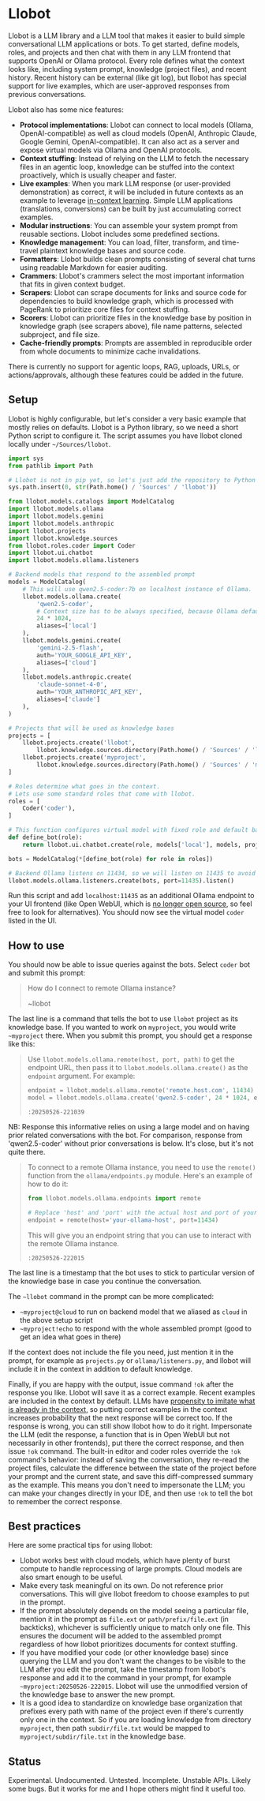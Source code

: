 # Llobot

Llobot is a LLM library and a LLM tool that makes it easier to build simple conversational LLM applications or bots. To get started, define models, roles, and projects and then chat with them in any LLM frontend that supports OpenAI or Ollama protocol. Every role defines what the context looks like, including system prompt, knowledge (project files), and recent history. Recent history can be external (like git log), but llobot has special support for live examples, which are user-approved responses from previous conversations.

Llobot also has some nice features:

- **Protocol implementations**: Llobot can connect to local models (Ollama, OpenAI-compatible) as well as cloud models (OpenAI, Anthropic Claude, Google Gemini, OpenAI-compatible). It can also act as a server and expose virtual models via Ollama and OpenAI protocols.
- **Context stuffing**: Instead of relying on the LLM to fetch the necessary files in an agentic loop, knowledge can be stuffed into the context proactively, which is usually cheaper and faster.
- **Live examples**: When you mark LLM response (or user-provided demonstration) as correct, it will be included in future contexts as an example to leverage [in-context learning](https://arxiv.org/abs/2005.14165). Simple LLM applications (translations, conversions) can be built by just accumulating correct examples.
- **Modular instructions**: You can assemble your system prompt from reusable sections. Llobot includes some predefined sections.
- **Knowledge management**: You can load, filter, transform, and time-travel plaintext knowledge bases and source code.
- **Formatters**: Llobot builds clean prompts consisting of several chat turns using readable Markdown for easier auditing.
- **Crammers**: Llobot's crammers select the most important information that fits in given context budget.
- **Scrapers**: Llobot can scrape documents for links and source code for dependencies to build knowledge graph, which is processed with PageRank to prioritize core files for context stuffing.
- **Scorers**: Llobot can prioritize files in the knowledge base by position in knowledge graph (see scrapers above), file name patterns, selected subproject, and file size.
- **Cache-friendly prompts**: Prompts are assembled in reproducible order from whole documents to minimize cache invalidations.

There is currently no support for agentic loops, RAG, uploads, URLs, or actions/approvals, although these features could be added in the future.

## Setup

Llobot is highly configurable, but let's consider a very basic example that mostly relies on defaults. Llobot is a Python library, so we need a short Python script to configure it. The script assumes you have llobot cloned locally under `~/Sources/llobot`.

```python
import sys
from pathlib import Path

# Llobot is not in pip yet, so let's just add the repository to Python's module path.
sys.path.insert(0, str(Path.home() / 'Sources' / 'llobot'))

from llobot.models.catalogs import ModelCatalog
import llobot.models.ollama
import llobot.models.gemini
import llobot.models.anthropic
import llobot.projects
import llobot.knowledge.sources
from llobot.roles.coder import Coder
import llobot.ui.chatbot
import llobot.models.ollama.listeners

# Backend models that respond to the assembled prompt
models = ModelCatalog(
    # This will use qwen2.5-coder:7b on localhost instance of Ollama.
    llobot.models.ollama.create(
        'qwen2.5-coder',
        # Context size has to be always specified, because Ollama defaults are tiny.
        24 * 1024,
        aliases=['local']
    ),
    llobot.models.gemini.create(
        'gemini-2.5-flash',
        auth='YOUR_GOOGLE_API_KEY',
        aliases=['cloud']
    ),
    llobot.models.anthropic.create(
        'claude-sonnet-4-0',
        auth='YOUR_ANTHROPIC_API_KEY',
        aliases=['claude']
    ),
)

# Projects that will be used as knowledge bases
projects = [
    llobot.projects.create('llobot',
        llobot.knowledge.sources.directory(Path.home() / 'Sources' / 'llobot')),
    llobot.projects.create('myproject',
        llobot.knowledge.sources.directory(Path.home() / 'Sources' / 'myproject')),
]

# Roles determine what goes in the context.
# Lets use some standard roles that come with llobot.
roles = [
    Coder('coder'),
]

# This function configures virtual model with fixed role and default backend model.
def define_bot(role):
    return llobot.ui.chatbot.create(role, models['local'], models, projects)

bots = ModelCatalog(*[define_bot(role) for role in roles])

# Backend Ollama listens on 11434, so we will listen on 11435 to avoid conflicts.
llobot.models.ollama.listeners.create(bots, port=11435).listen()
```

Run this script and add `localhost:11435` as an additional Ollama endpoint to your UI frontend (like Open WebUI, which is [no longer open source](https://github.com/open-webui/open-webui/issues/13579), so feel free to look for alternatives). You should now see the virtual model `coder` listed in the UI.

## How to use

You should now be able to issue queries against the bots. Select `coder` bot and submit this prompt:

> How do I connect to remote Ollama instance?
>
> ~llobot

The last line is a command that tells the bot to use `llobot` project as its knowledge base. If you wanted to work on `myproject`, you would write `~myproject` there. When you submit this prompt, you should get a response like this:

> Use `llobot.models.ollama.remote(host, port, path)` to get the endpoint URL, then pass it to `llobot.models.ollama.create()` as the `endpoint` argument. For example:
>
> ```python
> endpoint = llobot.models.ollama.remote('remote.host.com', 11434)
> model = llobot.models.ollama.create('qwen2.5-coder', 24 * 1024, endpoint=endpoint)
> ```
>
> `:20250526-221039`

NB: Response this informative relies on using a large model and on having prior related conversations with the bot. For comparison, response from 'qwen2.5-coder' without prior conversations is below. It's close, but it's not quite there.

> To connect to a remote Ollama instance, you need to use the `remote()` function from the `ollama/endpoints.py` module. Here's an example of how to do it:
>
> ```python
> from llobot.models.ollama.endpoints import remote
>
> # Replace 'host' and 'port' with the actual host and port of your Ollama instance.
> endpoint = remote(host='your-ollama-host', port=11434)
> ```
>
> This will give you an endpoint string that you can use to interact with the remote Ollama instance.
>
> `:20250526-222015`

The last line is a timestamp that the bot uses to stick to particular version of the knowledge base in case you continue the conversation.

The `~llobot` command in the prompt can be more complicated:

- `~myproject@cloud` to run on backend model that we aliased as `cloud` in the above setup script
- `~myproject!echo` to respond with the whole assembled prompt (good to get an idea what goes in there)

If the context does not include the file you need, just mention it in the prompt, for example as `projects.py` or `ollama/listeners.py`, and llobot will include it in the context in addition to default knowledge.

Finally, if you are happy with the output, issue command `!ok` after the response you like. Llobot will save it as a correct example. Recent examples are included in the context by default. LLMs have [propensity to imitate what is already in the context](https://arxiv.org/abs/2005.14165), so putting correct examples in the context increases probability that the next response will be correct too. If the response is wrong, you can still show llobot how to do it right. Impersonate the LLM (edit the response, a function that is in Open WebUI but not necessarily in other frontends), put there the correct response, and then issue `!ok` command. The built-in editor and coder roles override the `!ok` command's behavior: instead of saving the conversation, they re-read the project files, calculate the difference between the state of the project before your prompt and the current state, and save this diff-compressed summary as the example. This means you don't need to impersonate the LLM; you can make your changes directly in your IDE, and then use `!ok` to tell the bot to remember the correct response.

## Best practices

Here are some practical tips for using llobot:

- Llobot works best with cloud models, which have plenty of burst compute to handle reprocessing of large prompts. Cloud models are also smart enough to be useful.
- Make every task meaningful on its own. Do not reference prior conversations. This will give llobot freedom to choose examples to put in the prompt.
- If the prompt absolutely depends on the model seeing a particular file, mention it in the prompt as `file.ext` or `path/prefix/file.ext` (in backticks), whichever is sufficiently unique to match only one file. This ensures the document will be added to the assembled prompt regardless of how llobot prioritizes documents for context stuffing.
- If you have modified your code (or other knowledge base) since querying the LLM and you don't want the changes to be visible to the LLM after you edit the prompt, take the timestamp from llobot's response and add it to the command in your prompt, for example `~myproject:20250526-222015`. Llobot will use the unmodified version of the knowledge base to answer the new prompt.
- It is a good idea to standardize on knowledge base organization that prefixes every path with name of the project even if there's currently only one in the context. So if you are loading knowledge from directory `myproject`, then path `subdir/file.txt` would be mapped to `myproject/subdir/file.txt` in the knowledge base.

## Status

Experimental. Undocumented. Untested. Incomplete. Unstable APIs. Likely some bugs. But it works for me and I hope others might find it useful too.
